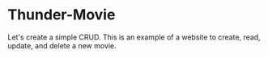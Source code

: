 # Thunder-Movie
Let's create a simple CRUD. This is an example of a website to create, read, update, and delete a new movie.
